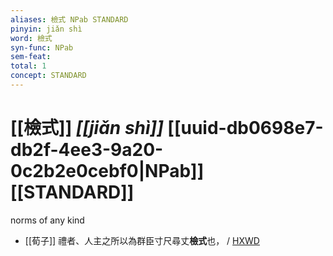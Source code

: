 ```yaml
---
aliases: 檢式 NPab STANDARD
pinyin: jiǎn shì
word: 檢式
syn-func: NPab
sem-feat: 
total: 1
concept: STANDARD 
---
```

# [[檢式]] *[[jiǎn shì]]*  [[uuid-db0698e7-db2f-4ee3-9a20-0c2b2e0cebf0|NPab]] [[STANDARD]]
norms of any kind
 - [[荀子]] 禮者、人主之所以為群臣寸尺尋丈**檢式**也，
                     / [HXWD](https://hxwd.org/textview.html?location=KR3a0002_tls_008-18a.28)